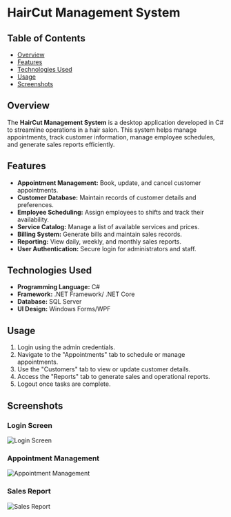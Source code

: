# HairCut Management System

## Table of Contents
- [Overview](#overview)
- [Features](#features)
- [Technologies Used](#technologies-used)
- [Usage](#usage)
- [Screenshots](#screenshots)

## Overview
The **HairCut Management System** is a desktop application developed in C# to streamline operations in a hair salon. This system helps manage appointments, track customer information, manage employee schedules, and generate sales reports efficiently.

## Features
- **Appointment Management:** Book, update, and cancel customer appointments.
- **Customer Database:** Maintain records of customer details and preferences.
- **Employee Scheduling:** Assign employees to shifts and track their availability.
- **Service Catalog:** Manage a list of available services and prices.
- **Billing System:** Generate bills and maintain sales records.
- **Reporting:** View daily, weekly, and monthly sales reports.
- **User Authentication:** Secure login for administrators and staff.

## Technologies Used
- **Programming Language:** C#
- **Framework:** .NET Framework/ .NET Core 
- **Database:** SQL Server 
- **UI Design:** Windows Forms/WPF

## Usage
1. Login using the admin credentials.
2. Navigate to the "Appointments" tab to schedule or manage appointments.
3. Use the "Customers" tab to view or update customer details.
4. Access the "Reports" tab to generate sales and operational reports.
5. Logout once tasks are complete.

## Screenshots
### Login Screen
![Login Screen](link_to_screenshot)

### Appointment Management
![Appointment Management](link_to_screenshot)

### Sales Report
![Sales Report](link_to_screenshot)
